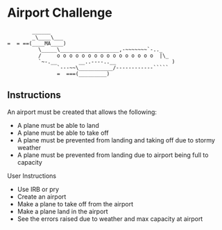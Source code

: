 Airport Challenge
=================

```
        ______
        _\____\___
=  = ==(____MA____)
          \_____\___________________,-~~~~~~~`-.._
          /     o o o o o o o o o o o o o o o o  |\_
          `~-.__       __..----..__                  )
                `---~~\___________/------------`````
                =  ===(_________)

```

Instructions
---------

  An airport must be created that allows the following:
  - A plane must be able to land
  - A plane must be able to take off
  - A plane must be prevented from landing and taking off due to  stormy weather
  - A plane must be prevented from landing due to airport being full to capacity

User Instructions

  - Use IRB or pry
  - Create an airport 
  - Make a plane to take off from the airport
  - Make a plane land in the airport
  - See the errors raised due to weather and max capacity at airport

